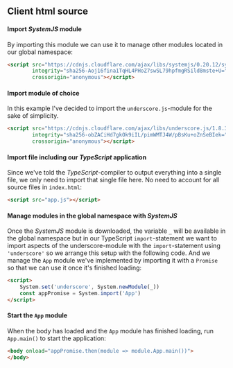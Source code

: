 ## Client html source
#### Import *SystemJS* module
By importing this module we can use it to manage other modules located in our global namespace:
```html
<script src="https://cdnjs.cloudflare.com/ajax/libs/systemjs/0.20.12/system.js"
        integrity="sha256-Aoj16fina1TqHL4PHoZ7swSL79hpfmgRSild8mste+U="
        crossorigin="anonymous"></script>
```
#### Import module of choice
In this example I've decided to import the `underscore.js`-module for the sake of simplicity.
```html
<script src="https://cdnjs.cloudflare.com/ajax/libs/underscore.js/1.8.3/underscore-min.js"
        integrity="sha256-obZACiHd7gkOk9iIL/pimWMTJ4W/pBsKu+oZnSeBIek="
        crossorigin="anonymous"></script>
```
#### Import file including our *TypeScript* application
Since we've told the *TypeScript*-compiler to output everything into a single file, we only need to import that single file here. No need to account for all source files in `index.html`:
```html
<script src="app.js"></script>
```
#### Manage modules in the global namespace with *SystemJS*
Once the *SystemJS* module is downloaded, the variable `_` will be available in the global namespace but in our TypeScript `import`-statement we want to import aspects of the underscore-module with the `import`-statement using `'underscore'` so we arrange this setup with the following code. And we manage the `App` module we've implemented by importing it with a `Promise` so that we can use it once it's finished loading:
```html
<script>
    System.set('underscore', System.newModule(_))
    const appPromise = System.import('App')
</script>
```
#### Start the `App` module
When the body has loaded and the `App` module has finished loading, run `App.main()` to start the application:
```html
<body onload="appPromise.then(module => module.App.main())">
</body>
```